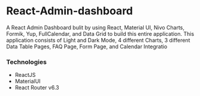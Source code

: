 # React-Admin-dashboard



A React Admin Dashboard bulit by using React, Material UI, Nivo Charts, Formik, Yup, FullCalendar, and Data Grid to build this entire application. This application consists of Light and Dark Mode, 4 different Charts, 3 different Data Table Pages, FAQ Page, Form Page, and Calendar Integratio

### Technologies 
- ReactJS 
- MaterialUI 
- React Router v6.3

